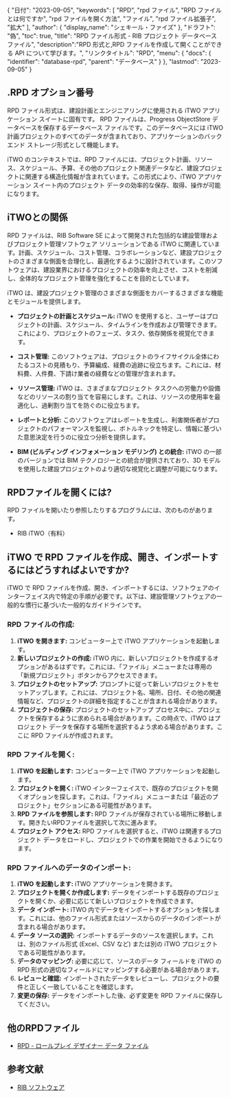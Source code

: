 {
"日付": "2023-09-05",
  "keywords": [
"RPD",
"rpd ファイル",
"RPD ファイルとは何ですか",
"rpd ファイルを開く方法",
"ファイル",
"rpd ファイル拡張子",
"拡大"
],
  "author": {
"display_name": "シェキール・ファイズ"
},
"ドラフト": "偽",
"toc": true,
"title": "RPD ファイル形式 - RIB プロジェクト データベース ファイル",
  "description":"RPD 形式と,RPD ファイルを作成して開くことができる API について学びます。",
"リンクタイトル": "RPD",
  "menu": {
    "docs": {
      "identifier": "database-rpd",
"parent": "データベース"
}
},
"lastmod": "2023-09-05"
}

## .RPD オプション番号

RPD ファイル形式は、建設計画とエンジニアリングに使用される iTWO アプリケーション スイートに固有です。 RPD ファイルは、Progress ObjectStore データベースを保存するデータベース ファイルです。このデータベースには iTWO 計画プロジェクトのすべてのデータが含まれており、アプリケーションのバックエンド ストレージ形式として機能します。

iTWO のコンテキストでは、RPD ファイルには、プロジェクト計画、リソース、スケジュール、予算、その他のプロジェクト関連データなど、建設プロジェクトに関連する構造化情報が含まれています。この形式により、iTWO アプリケーション スイート内のプロジェクト データの効率的な保存、取得、操作が可能になります。

## iTWOとの関係

RPD ファイルは、RIB Software SE によって開発された包括的な建設管理およびプロジェクト管理ソフトウェア ソリューションである iTWO に関連しています。計画、スケジュール、コスト管理、コラボレーションなど、建設プロジェクトのさまざまな側面を合理化し、最適化するように設計されています。このソフトウェアは、建設業界におけるプロジェクトの効率を向上させ、コストを削減し、全体的なプロジェクト管理を強化することを目的としています。

iTWO は、建設プロジェクト管理のさまざまな側面をカバーするさまざまな機能とモジュールを提供します。

- **プロジェクトの計画とスケジュール:** iTWO を使用すると、ユーザーはプロジェクトの計画、スケジュール、タイムラインを作成および管理できます。これにより、プロジェクトのフェーズ、タスク、依存関係を視覚化できます。

- **コスト管理:** このソフトウェアは、プロジェクトのライフサイクル全体にわたるコストの見積もり、予算編成、経費の追跡に役立ちます。これには、材料費、人件費、下請け業者の経費などの管理が含まれます。

- **リソース管理:** iTWO は、さまざまなプロジェクト タスクへの労働力や設備などのリソースの割り当てを容易にします。これは、リソースの使用率を最適化し、過剰割り当てを防ぐのに役立ちます。

- **レポートと分析:** このソフトウェアはレポートを生成し、利害関係者がプロジェクトのパフォーマンスを監視し、ボトルネックを特定し、情報に基づいた意思決定を行うのに役立つ分析を提供します。

- **BIM (ビルディング インフォメーション モデリング) との統合:** iTWO の一部のバージョンでは BIM テクノロジーとの統合が提供されており、3D モデルを使用した建設プロジェクトのより適切な視覚化と調整が可能になります。

## RPDファイルを開くには?

RPD ファイルを開いたり参照したりするプログラムには、次のものがあります。

- RIB iTWO（有料）

## iTWO で RPD ファイルを作成、開き、インポートするにはどうすればよいですか?

iTWO で RPD ファイルを作成、開き、インポートするには、ソフトウェアのインターフェイス内で特定の手順が必要です。以下は、建設管理ソフトウェアの一般的な慣行に基づいた一般的なガイドラインです。

### RPD ファイルの作成:

1. **iTWO を開きます:** コンピューター上で iTWO アプリケーションを起動します。
2. **新しいプロジェクトの作成:** iTWO 内に、新しいプロジェクトを作成するオプションがあるはずです。これには、「ファイル」メニューまたは専用の「新規プロジェクト」ボタンからアクセスできます。
3. **プロジェクトのセットアップ:** プロンプトに従って新しいプロジェクトをセットアップします。これには、プロジェクト名、場所、日付、その他の関連情報など、プロジェクトの詳細を指定することが含まれる場合があります。
4. **プロジェクトの保存:** プロジェクトのセットアップ プロセス中に、プロジェクトを保存するように求められる場合があります。この時点で、iTWO はプロジェクト データを保存する場所を選択するよう求める場合があります。ここに RPD ファイルが作成されます。

### RPD ファイルを開く:

1. **iTWO を起動します:** コンピューター上で iTWO アプリケーションを起動します。
2. **プロジェクトを開く:** iTWO インターフェイスで、既存のプロジェクトを開くオプションを探します。これは、「ファイル」メニューまたは「最近のプロジェクト」セクションにある可能性があります。
3. **RPD ファイルを参照します:** RPD ファイルが保存されている場所に移動します。開きたいRPDファイルを選択して次に進みます。
4. **プロジェクト アクセス:** RPD ファイルを選択すると、iTWO は関連するプロジェクト データをロードし、プロジェクトでの作業を開始できるようになります。

### RPD ファイルへのデータのインポート:

1. **iTWO を起動します:** iTWO アプリケーションを開きます。
2. **プロジェクトを開くか作成します:** データをインポートする既存のプロジェクトを開くか、必要に応じて新しいプロジェクトを作成できます。
3. **データ インポート:** iTWO 内でデータをインポートするオプションを探します。これには、他のファイル形式またはソースからのデータのインポートが含まれる場合があります。
4. **データ ソースの選択:** インポートするデータのソースを選択します。これは、別のファイル形式 (Excel、CSV など) または別の iTWO プロジェクトである可能性があります。
5. **データのマッピング:** 必要に応じて、ソースのデータ フィールドを iTWO の RPD 形式の適切なフィールドにマッピングする必要がある場合があります。
6. **レビューと確認:** インポートされたデータをレビューし、プロジェクトの要件と正しく一致していることを確認します。
7. **変更の保存:** データをインポートした後、必ず変更を RPD ファイルに保存してください。

## 他のRPDファイル

- [RPD - ロールプレイ デザイナー データ ファイル](/ja/database/rpd-roleplay/)

## 参考文献
* [RIB ソフトウェア](https://en.wikipedia.org/wiki/RIB_Software)


